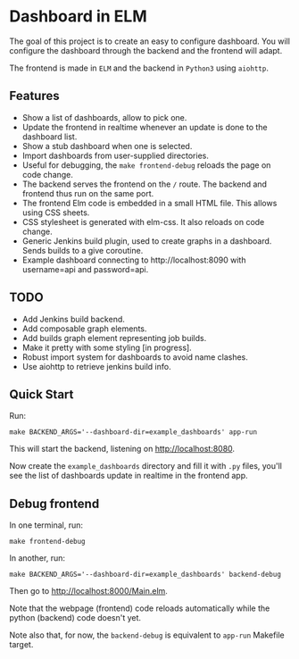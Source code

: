 # Dashboard in ELM

The goal of this project is to create an easy to configure dashboard.
You will configure the dashboard through the backend and the frontend
will adapt.

The frontend is made in `ELM` and the backend in `Python3` using
`aiohttp`.

## Features

* Show a list of dashboards, allow to pick one.
* Update the frontend in realtime whenever an update is done to the
  dashboard list.
* Show a stub dashboard when one is selected.
* Import dashboards from user-supplied directories.
* Useful for debugging, the `make frontend-debug` reloads the page on
  code change.
* The backend serves the frontend on the `/` route. The backend and
  frontend thus run on the same port.
* The frontend Elm code is embedded in a small HTML file. This allows
  using CSS sheets.
* CSS stylesheet is generated with elm-css. It also reloads on code change.
* Generic Jenkins build plugin, used to create graphs in a dashboard.
  Sends builds to a give coroutine.
* Example dashboard connecting to http://localhost:8090 with
  username=api and password=api.

## TODO

* Add Jenkins build backend.
* Add composable graph elements.
* Add builds graph element representing job builds.
* Make it pretty with some styling [in progress].
* Robust import system for dashboards to avoid name clashes.
* Use aiohttp to retrieve jenkins build info.

## Quick Start

Run:
```
make BACKEND_ARGS='--dashboard-dir=example_dashboards' app-run
```

This will start the backend, listening on <http://localhost:8080>.

Now create the `example_dashboards` directory and fill it with `.py`
files, you'll see the list of dashboards update in realtime in the
frontend app.


## Debug frontend

In one terminal, run:
```
make frontend-debug
```

In another, run:
```
make BACKEND_ARGS='--dashboard-dir=example_dashboards' backend-debug
```

Then go to <http://localhost:8000/Main.elm>.

Note that the webpage (frontend) code reloads automatically while the
python (backend) code doesn't yet.

Note also that, for now, the `backend-debug` is equivalent to `app-run`
Makefile target.
